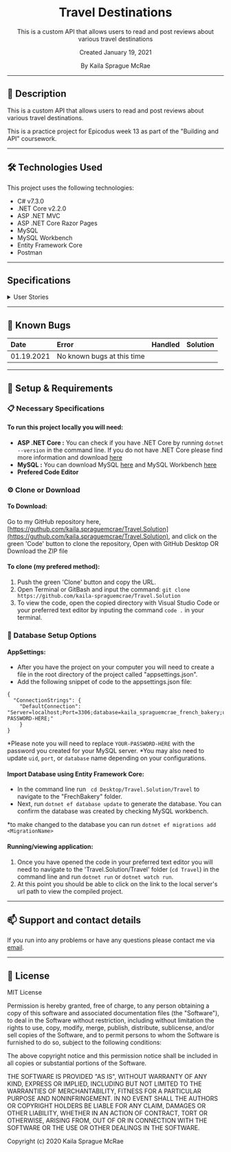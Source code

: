 <br>
<h1 align = "center">
  <b> Travel Destinations </b>
</h1>

<p align = "center">
  This is a custom API that allows users to read and post reviews about various travel destinations
</p>
<p align = "center"> Created January 19, 2021 </p>

<p align = "center">
  By Kaila Sprague McRae
</p>

--------------------

## 📖  Description

This is a custom API that allows users to read and post reviews about various travel destinations.

This is a practice project for Epicodus week 13 as part of the "Building and API" coursework. 

--------------------

## 🛠️ Technologies Used

This project uses the following technologies:

- C# v7.3.0
- .NET Core v2.2.0
- ASP .NET MVC
- ASP .NET Core Razor Pages
- MySQL
- MySQL Workbench
- Entity Framework Core
- Postman

-------------------

## Specifications

<details>
<summary>User Stories</summary>

| Story# | User Story | Complete |
| :------------- | :------------- | :------------- |
| 01 | As a user, I want to GET and POST reviews about travel destinations. | false |
| 02 | As a user, I want to GET reviews by country or city. | false |
| 03 | As a user, I want to see the most popular travel destinations by number of reviews or by overall rating. | false |
| 04 | As a user, I want to PUT and DELETE reviews, but only if I wrote them. | false |
| 05 | As a user, I want to look up random destinations just for fun. | false |

</details>

-------------------

## 🐛 Known Bugs



| Date | Error | Handled | Solution |
| :------------- | :------------- | :------------- | :------------- |
| 01.19.2021 | No known bugs at this time |  |  |

-------------------

## 🔧 Setup & Requirements

### 📋 Necessary Specifications

#### To run this project locally you will need:

- **ASP .NET Core :** You can check if you have .NET Core by running `dotnet --version` in the command line. If you do not have .NET Core please find more information and download [here](https://dotnet.microsoft.com/download/dotnet-core)
- **MySQL :**  You can download MySQL [here](https://dev.mysql.com/downloads/file/?id=484914) and MySQL Workbench [here](https://dev.mysql.com/downloads/file/?id=484391)
- **Prefered Code Editor**


### ⚙️ Clone or Download

#### To Download:

Go to my GitHub repository here, [https://guthub.com/kaila.spraguemcrae/Travel.Solution](https://guthub.com/kaila.spraguemcrae/Travel.Solution), and click on the green 'Code' button to clone the repository, Open with GitHub Desktop OR Download the ZIP file

#### To clone (my prefered method):

1. Push the green 'Clone' button and copy the URL.
2. Open Terminal or GitBash and input the command: `git clone https://github.com/kaila-spraguemcrae/Travel.Solution`
3. To view the code, open the copied directory with Visual Studio Code or your preferred text editor by inputing the command `code .` in your terminal.

### 🧰 Database Setup Options

#### AppSettings:

- After you have the project on your computer you will need to create a file in the root directory of the project called "appsettings.json". 
- Add the following snippet of code to the appsettings.json file:

```
{
  "ConnectionStrings": {
    "DefaultConnection": "Server=localhost;Port=3306;database=kaila_spraguemcrae_french_bakery;uid=root;pwd=YOUR-PASSWORD-HERE;"
    }
}
```
*Please note you will need to replace `YOUR-PASSWORD-HERE` with the password you created for your MySQL server.
*You may also need to update `uid`, `port`, or `database` name depending on your configurations.

#### Import Database using Entity Framework Core:

 - In the command line run ` cd Desktop/Travel.Solution/Travel` to navigate to the "FrechBakery" folder. 
 - Next, run `dotnet ef database update` to generate the database. You can confirm the database was created by checking MySQL workbench.

*to make changed to the database you can run `dotnet ef migrations add <MigrationName>`

#### Running/viewing application:

1. Once you have opened the code in your preferred text editor you will need to navigate to the 'Travel.Solution/Travel' folder (`cd Travel`) in the command line and run `dotnet run` or `dotnet watch run`.
2. At this point you should be able to click on the link to the local server's url path to view the compiled project. 

--------------------------

## 📫 Support and contact details

If you run into any problems or have any questions please contact me via [email](mailto:kaila.sprague@icloud.com).

---------------------------

## 📘 License

MIT License

Permission is hereby granted, free of charge, to any person obtaining a copy
of this software and associated documentation files (the "Software"), to deal
in the Software without restriction, including without limitation the rights
to use, copy, modify, merge, publish, distribute, sublicense, and/or sell
copies of the Software, and to permit persons to whom the Software is
furnished to do so, subject to the following conditions:

The above copyright notice and this permission notice shall be included in all
copies or substantial portions of the Software.

THE SOFTWARE IS PROVIDED "AS IS", WITHOUT WARRANTY OF ANY KIND, EXPRESS OR
IMPLIED, INCLUDING BUT NOT LIMITED TO THE WARRANTIES OF MERCHANTABILITY,
FITNESS FOR A PARTICULAR PURPOSE AND NONINFRINGEMENT. IN NO EVENT SHALL THE
AUTHORS OR COPYRIGHT HOLDERS BE LIABLE FOR ANY CLAIM, DAMAGES OR OTHER
LIABILITY, WHETHER IN AN ACTION OF CONTRACT, TORT OR OTHERWISE, ARISING FROM,
OUT OF OR IN CONNECTION WITH THE SOFTWARE OR THE USE OR OTHER DEALINGS IN THE
SOFTWARE.

Copyright (c) 2020 Kaila Sprague McRae